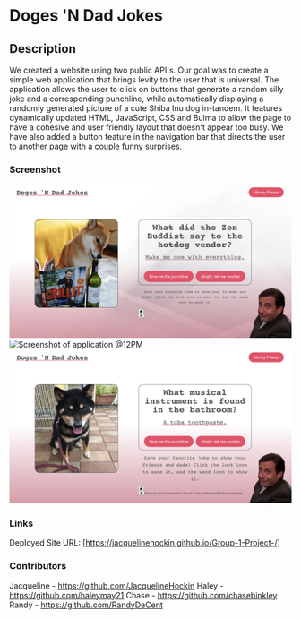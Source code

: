 # Doges 'N Dad Jokes

## Description

We created a website using two public API's. Our goal was to create a simple web application that brings levity to the user that is universal. The application allows the user to click on buttons that generate a random silly joke and a corresponding punchline, while automatically displaying a randomly generated picture of a cute Shiba Inu dog in-tandem. It features dynamically updated HTML, JavaScript, CSS and Bulma to allow the page to have a cohesive and user friendly layout that doesn't appear too busy. We have also added a button feature in the navigation bar that directs the user to another page with a couple funny surprises.

### Screenshot

![Screenshot of application @12PM](./images/Screenshot1.png)
![Screenshot of application @12PM](./images/Screenshot2.png)
![Screenshot of application @12PM](./images/Screenshot3.png)

### Links

Deployed Site URL: [https://jacquelinehockin.github.io/Group-1-Project-/]

### Contributors

Jacqueline - https://github.com/JacquelineHockin
Haley - https://github.com/haleymay21
Chase - https://github.com/chasebinkley
Randy - https://github.com/RandyDeCent
